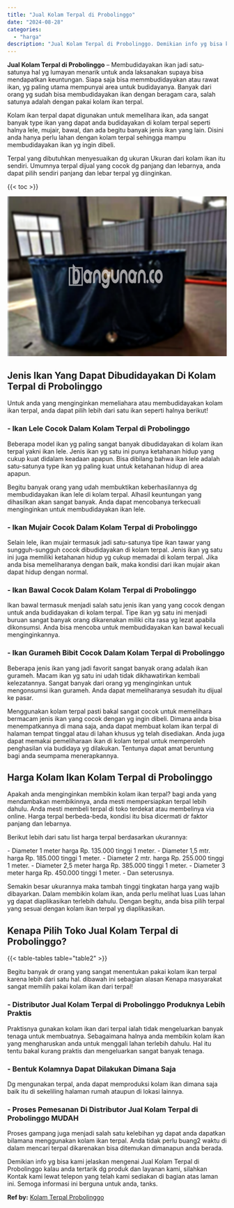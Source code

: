 ```yaml
---
title: "Jual Kolam Terpal di Probolinggo"
date: "2024-08-28"
categories: 
  - "harga"
description: "Jual Kolam Terpal di Probolinggo. Demikian info yg bisa kami jelaskan mengenai Jual Kolam Terpal di Probolinggo kalau anda tertarik dg produk dan layanan kam..."
---
```


**Jual Kolam Terpal di Probolinggo** – Membudidayakan ikan jadi satu-satunya hal yg lumayan menarik untuk anda laksanakan supaya bisa mendapatkan keuntungan. Siapa saja bisa memmbudidayakan atau rawat ikan, yg paling utama mempunyai area untuk budidayanya. Banyak dari orang yg sudah bisa membudidayakan ikan dengan beragam cara, salah satunya adalah dengan pakai kolam ikan terpal.

Kolam ikan terpal dapat digunakan untuk memelihara ikan, ada sangat banyak type ikan yang dapat anda budidayakan di kolam terpal seperti halnya lele, mujair, bawal, dan ada begitu banyak jenis ikan yang lain. Disini anda hanya perlu lahan dengan kolam terpal sehingga mampu membudidayakan ikan yg ingin dibeli.

Terpal yang dibutuhkan menyesuaikan dg ukuran Ukuran dari kolam ikan itu sendiri. Umumnya terpal dijual yang cocok dg panjang dan lebarnya, anda dapat pilih sendiri panjang dan lebar terpal yg diinginkan.

{{< toc >}}

![Jual Kolam Terpal di Probolinggo](/images/jual-kolam-terpal-56.png)

## Jenis Ikan Yang Dapat Dibudidayakan Di Kolam Terpal di Probolinggo

Untuk anda yang menginginkan memeliahara atau membudidayakan kolam ikan terpal, anda dapat pilih lebih dari satu ikan seperti halnya berikut!

### \- Ikan Lele Cocok Dalam Kolam Terpal di Probolinggo

Beberapa model ikan yg paling sangat banyak dibudidayakan di kolam ikan terpal yakni ikan lele. Jenis ikan yg satu ini punya ketahanan hidup yang cukup kuat didalam keadaan apapun. Bisa dibilang bahwa ikan lele adalah satu-satunya type ikan yg paling kuat untuk ketahanan hidup di area apapun.

Begitu banyak orang yang udah membuktikan keberhasilannya dg membudidayakan ikan lele di kolam terpal. Alhasil keuntungan yang dihasilkan akan sangat banyak. Anda dapat mencobanya terkecuali menginginkan untuk membudidayakan ikan lele.

### \- Ikan Mujair Cocok Dalam Kolam Terpal di Probolinggo

Selain lele, ikan mujair termasuk jadi satu-satunya tipe ikan tawar yang sungguh-sungguh cocok dibudidayakan di kolam terpal. Jenis ikan yg satu ini juga memiliki ketahanan hidup yg cukup memadai di kolam terpal. Jika anda bisa memeliharanya dengan baik, maka kondisi dari ikan mujair akan dapat hidup dengan normal.

### \- Ikan Bawal Cocok Dalam Kolam Terpal di Probolinggo

Ikan bawal termasuk menjadi salah satu jenis ikan yang yang cocok dengan untuk anda budidayakan di kolam terpal. Tipe ikan yg satu ini menjadi buruan sangat banyak orang dikarenakan miliki cita rasa yg lezat apabila dikonsumsi. Anda bisa mencoba untuk membudidayakan kan bawal kecuali menginginkannya.

### \- Ikan Gurameh Bibit Cocok Dalam Kolam Terpal di Probolinggo

Beberapa jenis ikan yang jadi favorit sangat banyak orang adalah ikan gurameh. Macam ikan yg satu ini udah tidak dikhawatirkan kembali kelezatannya. Sangat banyak dari orang yg menginginkan untuk mengonsumsi ikan gurameh. Anda dapat memeliharanya sesudah itu dijual ke pasar.

Menggunakan kolam terpal pasti bakal sangat cocok untuk memelihara bermacam jenis ikan yang cocok dengan yg ingin dibeli. Dimana anda bisa menempatkannya di mana saja, anda dapat membuat kolam ikan terpal di halaman tempat tinggal atau di lahan khusus yg telah disediakan. Anda juga dapat memakai pemeliharaan ikan di kolam terpal untuk memperoleh penghasilan via budidaya yg dilakukan. Tentunya dapat amat beruntung bagi anda seumpama menerapkannya.

## Harga Kolam Ikan Kolam Terpal di Probolinggo

Apakah anda menginginkan membikin kolam ikan terpal? bagi anda yang mendambakan membikinnya, anda mesti mempersiapkan terpal lebih dahulu. Anda mesti membeli terpal di toko terdekat atau membelinya via online. Harga terpal berbeda-beda, kondisi itu bisa dicermati dr faktor panjang dan lebarnya.

Berikut lebih dari satu list harga terpal berdasarkan ukurannya:

\- Diameter 1 meter harga Rp. 135.000 tinggi 1 meter. - Diameter 1,5 mtr. harga Rp. 185.000 tinggi 1 meter. - Diameter 2 mtr. harga Rp. 255.000 tinggi 1 meter. - Diameter 2,5 meter harga Rp. 385.000 tinggi 1 meter. - Diameter 3 meter harga Rp. 450.000 tinggi 1 meter. - Dan seterusnya.

Semakin besar ukurannya maka tambah tinggi tingkatan harga yang wajib dibayarkan. Dalam membikin kolam ikan, anda perlu melihat luas Luas lahan yg dapat diaplikasikan terlebih dahulu. Dengan begitu, anda bisa pilih terpal yang sesuai dengan kolam ikan terpal yg diaplikasikan.

## Kenapa Pilih Toko Jual Kolam Terpal di Probolinggo?

{{< table-tables table="table2" >}}

Begitu banyak dr orang yang sangat menentukan pakai kolam ikan terpal karena lebih dari satu hal. dibawah ini sebagian alasan Kenapa masyarakat sangat memilih pakai kolam ikan dari terpal!

### \- Distributor Jual Kolam Terpal di Probolinggo Produknya Lebih Praktis

Praktisnya gunakan kolam ikan dari terpal ialah tidak mengeluarkan banyak tenaga untuk membuatnya. Sebagaimana halnya anda membikin kolam ikan yang mengharuskan anda untuk menggali lahan terlebih dahulu. Hal itu tentu bakal kurang praktis dan mengeluarkan sangat banyak tenaga.

### \- Bentuk Kolamnya Dapat Dilakukan Dimana Saja

Dg mengunakan terpal, anda dapat memproduksi kolam ikan dimana saja baik itu di sekeliling halaman rumah ataupun di lokasi lainnya.

### \- Proses Pemesanan Di Distributor Jual Kolam Terpal di Probolinggo MUDAH

Proses gampang juga menjadi salah satu kelebihan yg dapat anda dapatkan bilamana menggunakan kolam ikan terpal. Anda tidak perlu buang2 waktu di dalam mencari terpal dikarenakan bisa ditemukan dimanapun anda berada.

Demikian info yg bisa kami jelaskan mengenai Jual Kolam Terpal di Probolinggo kalau anda tertarik dg produk dan layanan kami, silahkan Kontak kami lewat telepon yang telah kami sediakan di bagian atas laman ini. Semoga informasi ini berguna untuk anda, tanks.

**Ref by:** [Kolam Terpal Probolinggo](https://id.wikipedia.org/wiki/Kolam)
